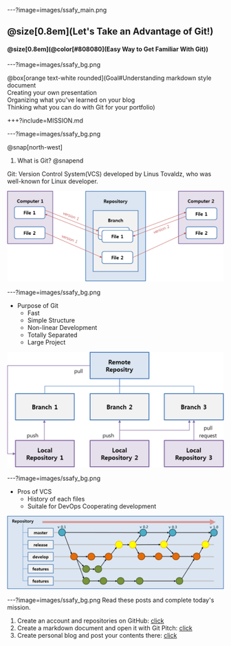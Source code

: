 ---?image=images/ssafy_main.png

## @size[0.8em](Let's Take an Advantage of Git!)

#### @size[0.8em](@color[#808080](Easy Way to Get Familiar With Git))

---?image=images/ssafy_bg.png

@box[orange text-white rounded](Goal#Understanding markdown style document</br>
Creating your own presentation</br>
Organizing what you've learned on your blog</br>
Thinking what you can do with Git for your portfolio)

+++?include=MISSION.md

---?image=images/ssafy_bg.png

@snap[north-west]
1. What is Git?
@snapend

Git: Version Control System(VCS) developed by Linus Tovaldz, who was well-known for Linux developer.

![What is Git](images/what_is_git.png)

---?image=images/ssafy_bg.png

* Purpose of Git
  - Fast
  - Simple Structure
  - Non-linear Development
  - Totally Separated
  - Large Project
  
![Purpose of Git](images/purpose_of_git.png)
 
---?image=images/ssafy_bg.png
 
* Pros of VCS
  - History of each files
  - Suitale for DevOps Cooperating development
   
![Pros of VCS](images/pros_of_vcs.png)
 
---?image=images/ssafy_bg.png
Read these posts and complete today's mission.

1. Create an account and repositories on GitHub: [click](https://nugunacoding.github.io/Join-GitHub)
2. Create a markdown document and open it with Git Pitch: [click](https://nugunacoding.github.io/Slideshow-with-GitPitch)
3. Create personal blog and post your contents there: [click](https://nugunacoding.github.io/Create-Personal-Blog)
